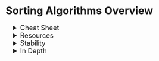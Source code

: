 

# Sorting Algorithms Overview

<details>
<summary style="text-indent: 20px; font-size:18px"> Cheat Sheet </summary>

| Sorting Algo  |  Worst Time Complexity | Space Complexity   |
|:---|---|---|
| [Bubble Sort](./algorithms-sorting-solved/problems/01-bubble-sort.js) | O(n^2) | O(1) |
| [Selection Sort](./algorithms-sorting-solved/problems/02-selection-sort.js)   | O(n^2)  | O(1)  |
| [Insertion Sort](./algorithms-sorting-solved/problems/03-insertion-sort.js)   | O(n^2)  | O(n)   |
| [Merge Sort](./algorithms-sorting-solved/problems/04-merge-sort.js)  | O(n log n)   |  O (log n) |
| [Quick Sort](./algorithms-sorting-solved/problems/05-quick-sort.js)  | O(n^2)   | O (log n)  |
| Heap Sort  | O(n log n)  |  O(1) |
| Radix Sort  | O(n)  | O(n)  |
</details>
<details>
<summary style="text-indent: 20px; font-size:18px"> Resources </summary>

- [ App Academy ](https://open.appacademy.io/learn/js-py---sep-2020-online/week-7-sep-2020-online/selection-sort-code-breakdown)
- [ Cheat Sheet ](https://www.interviewcake.com/sorting-algorithm-cheat-sheet)
- [ Practice Problems Repo] (https://github.com/appacademy-starters/algorithms-sorting-starter)

- [ Visualization ](https://visualgo.net/en/sorting?slide=1)
</details>

<details>
<summary style="text-indent: 20px; font-size:18px"> Stability </summary>

| Stable | Unstable |
|:---|---|
| Counting Sort | Quick Sort |
| Merge Sort | Heap Sort |
| Insertion Sort | Selection Sort |

</details>

<details>
<summary style="text-indent: 20px; font-size:18px"> In Depth  </summary>

# Sorting Algorithms
<details>


<summary style="text-decoration: underline;margin-top: 5px; font-size: 18px">Bubble Sort  </summary>
<details>
<summary style="text-indent: 20px;"> Overview </summary>

- The bubble sort algorithm is a simple sorting algorithm that works by repeatedly stepping through the list to be sorted,
checking each pair of adjacent items and swapping them if they are in the wrong order.
- The pass through the list is repeated until the list is sorted.
- The algorithm, which is a comparison sort, is named for the way smaller or larger elements "bubble" to the top of the list.
- Bubble sort is a comparison sort, meaning that it can sort items of any type for which a “less-than” relation is defined.
</details>
<details>
<summary style="text-indent: 20px;">Code </summary>

```js

function bubbleSort(arr) {
  for (let i = 0; i < arr.length; i++) {
    for (let j = 0; j < arr.length - i - 1; j++) {
      if (arr[j] > arr[j + 1]) {
        let temp = arr[j];
        arr[j] = arr[j + 1];
        arr[j + 1] = temp;
      }
    }
  }
  return arr;
}

```

</details>
<details>
<summary style="text-indent: 20px;">Use Case </summary>

- **Bubble sort is an inefficient algorithm and can be pratical for only small data sets**

</details>
<details>
<summary style="text-indent: 20px"> Visualization </summary>

![Visual](https://s3-us-west-1.amazonaws.com/appacademy-open-assets/data_structures_algorithms/naive_sorting_algorithms/bubble_sort/images/BubbleSort.gif)
</details>
</details>

[//]: # (New Section)
<details>
<summary style="text-decoration: underline;margin-top: 5px; font-size: 18px">Selection Sort  </summary>
<details>
<summary style="text-indent: 20px;"> Overview </summary>

- The selection sort algorithm sorts an array by repeatedly finding the minimum element (considering ascending order) from unsorted part and putting it at the beginning.
- The algorithm maintains two subarrays in a given array.
- The first subarray is always sorted.
- The second subarray is unsorted.
- In every iteration of selection sort, the minimum element (considering ascending order) from the unsorted subarray is picked and moved to the sorted subarray.
</details>
<details>
<summary style="text-indent: 20px;">Code </summary>

```js

function selectionSort(arr) {
  for (let i = 0; i < arr.length; i++) {
    let min = i;
    for (let j = i + 1; j < arr.length; j++) {
      if (arr[j] < arr[min]) {
        min = j;
      }
    }
    if (min !== i) {
      let temp = arr[i];
      arr[i] = arr[min];
      arr[min] = temp;
    }
  }
  return arr;
}

```

</details>
<details>
<summary style="text-indent: 20px;">Use Case </summary>

- **Selection sort is an inefficient algorithm and can be practical for only small data sets**

</details>
<details>
<summary style="text-indent: 20px"> Visualization </summary>

![Visual](https://s3-us-west-1.amazonaws.com/appacademy-open-assets/data_structures_algorithms/naive_sorting_algorithms/selection_sort/images/SelectionSort.gif)
</details>
</details>

[//]: # (New Section)
<details>
<summary style="text-decoration: underline;margin-top: 5px; font-size: 18px">Insertion Sort  </summary>
<details>
<summary style="text-indent: 20px;"> Overview </summary>

- The insertion sort algorithm sorts an array by repeatedly inserting an element into a sorted array.
- The algorithm maintains two subarrays in a given array.
- The first subarray is always sorted.
- The second subarray is unsorted.
- In every iteration of insertion sort, an element from the unsorted subarray is picked and inserted into the sorted subarray.
</details>

<details>
<summary style="text-indent: 20px;">Code </summary>

```js

function insertionSort(arr) {
  for (let i = 1; i < arr.length; i++) {
    let j = i;
    while (j > 0 && arr[j - 1] > arr[j]) {
      let temp = arr[j];
      arr[j] = arr[j - 1];
      arr[j - 1] = temp;
      j--;
    }
  }
  return arr;
}

```

</details>
<details>
<summary style="text-indent: 20px;">Use Case </summary>

- **Insertion sort is an inefficient algorithm and can be practical for only small data sets**

</details>
<details>
<summary style="text-indent: 20px"> Visualization </summary>

![Visual](https://s3-us-west-1.amazonaws.com/appacademy-open-assets/data_structures_algorithms/naive_sorting_algorithms/insertion_sort/images/InsertionSort.gif)
</details>
</details>

[//]: # (New Section)
<details>
<summary style="text-decoration: underline;margin-top: 5px; font-size: 18px">Merge Sort  </summary>
<details>
<summary style="text-indent: 20px;"> Overview </summary>

- The merge sort algorithm is a Divide and Conquer algorithm.
- It divides input array in two halves, calls itself for the two halves and then merges the two sorted halves.
- The merge() function is used for merging two halves.
- The merge(arr1, arr2) function is used to merge two halves.
- The merge(arr1, arr2) function is used to merge two halves.

</details>
<details>
<summary style="text-indent: 20px;">Code </summary>

```js

function mergeSort(arr) {
  if (arr.length < 2) {
    return arr;
  }
  let mid = Math.floor(arr.length / 2);
  let left = arr.slice(0, mid);
  let right = arr.slice(mid);
  return merge(mergeSort(left), mergeSort(right));
}

```

</details>
<details>
<summary style="text-indent: 20px;">Use Case </summary>

- **Merge sort is an efficient algorithm and can be practical for large data sets and is a stable sorting algo**
-

</details>
<details>
<summary style="text-indent: 20px"> Visualization </summary>

![Visual](https://s3-us-west-1.amazonaws.com/appacademy-open-assets/data_structures_algorithms/efficient_sorting_algorithms/merge_sort/images/MergeSort.gif)
</details>
</details>

[//]: # (New Section)
<details>
<summary style="text-decoration: underline;margin-top: 5px; font-size: 18px">Quick Sort  </summary>
<details>
<summary style="text-indent: 20px;"> Overview </summary>

- The quick sort algorithm is a Divide and Conquer algorithm.
- It picks an element as pivot and partitions the given array around the picked pivot.
- There are many different versions of quick sort.
- Hoare's version is the original one.
- Lomuto's version is often used.
- The algorithm picks an element as pivot and partitions the given array around the picked pivot.
- The partition process can be done in-place.
- The algorithm can be implemented using recursion.

</details>
<details>
<summary style="text-indent: 20px;">Code </summary>

```js

function quickSort(arr) {
  if (arr.length < 2) {
    return arr;
  }
  let pivot = arr[0];
  let left = [];
  let right = [];
  for (let i = 1; i < arr.length; i++) {
    if (arr[i] < pivot) {
      left.push(arr[i]);
    } else {
      right.push(arr[i]);
    }
  }
  return [...quickSort(left), pivot, ...quickSort(right)];
}

```

</details>
<details>
<summary style="text-indent: 20px;">Use Case </summary>

- **Quick sort is an efficient algorithm and can be practical for large data sets but is not a stable sorting algo**
- a good default choice. It tends to be fast in practice, and with some small tweaks its dreaded O(n^2)O(n2) worst-case time complexity becomes very unlikely. A tried and true favorite.
</details>
<details>
<summary style="text-indent: 20px"> Visualization </summary>

![Visual](https://s3-us-west-1.amazonaws.com/appacademy-open-assets/data_structures_algorithms/efficient_sorting_algorithms/quick_sort/images/QuickSort.gif)
</details>
</details>

[//]: # (New Section)
<details>
<summary style="text-decoration: underline;margin-top: 5px; font-size: 18px">Heap Sort  </summary>
<details>
<summary style="text-indent: 20px;"> Overview </summary>

- The heap sort algorithm is a comparison-based sorting algorithm.
- It works by building a heap data structure from the input data and then extracts elements one by one.
- The heap is a complete binary tree.

</details>
<details>
<summary style="text-indent: 20px;">Code </summary>

```js

function heapSort(arr) {
  let heap = new MaxHeap(arr);
  let sorted = [];
  while (heap.size() > 0) {
    sorted.push(heap.remove());
  }
  return sorted;
}

```

</details>
<details>
<summary style="text-indent: 20px;">Use Case </summary>

- **is a good choice if you can't tolerate a worst-case time complexity of O(n^2)O(n
2
 ) or need low space costs. The Linux kernel uses heapsort instead of quicksort for both of those reasons.**

</details>
<details>
<summary style="text-indent: 20px"> Visualization </summary>

![Visual](https://upload.wikimedia.org/wikipedia/commons/4/4d/Heapsort-example.gif?20110419031008)
</details>
</details>

[//]: # (New Section)
<details>
<summary style="text-decoration: underline;margin-top: 5px; font-size: 18px">Radix Sort  </summary>
<details>
<summary style="text-indent: 20px;"> Overview </summary>

- The radix sort algorithm is a non-comparison sort algorithm.
- It sorts data based on the digits in the number.
- It is a counting sort algorithm.

</details>
<details>
<summary style="text-indent: 20px;">Code </summary>

```js

function radixSort(arr) {
  let max = Math.max(...arr);
  let exp = 1;
  while (max / exp > 0) {
    let buckets = Array.from({ length: 10 }, () => []);
    for (let i = 0; i < arr.length; i++) {
      let bucket = Math.floor((arr[i] / exp) % 10);
      buckets[bucket].push(arr[i]);
    }
    arr = [].concat(...buckets);
    exp *= 10;
  }
  return arr;
}

```

</details>
<details>
<summary style="text-indent: 20px;">Use Case </summary>

- **Radix sort is a stable sorting algorithm and can be practical for large data sets**
- It is a good choice if you can't tolerate a worst-case time complexity of O(n^2)O(n2) or need low space costs. The Linux kernel uses heapsort instead of quicksort for both of those reasons.
</details>
</details>

</details>
